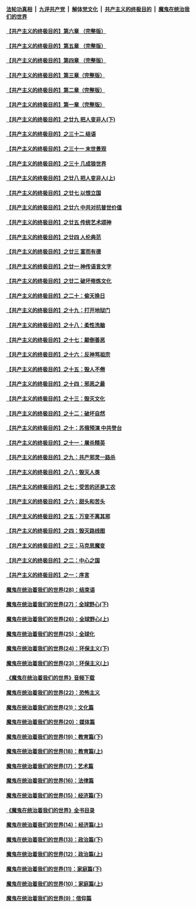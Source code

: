 ####  [法轮功真相](../../../../basic/blob/master/README.md?t=12200126) &nbsp;|&nbsp; [九评共产党](../../../../9ping.md/blob/master/README.md?t=12200126) &nbsp;|&nbsp; [解体党文化](../../../../jtdwh.md/blob/master/README.md?t=12200126)  &nbsp;|&nbsp; [共产主义的终极目的](../../../../gczydzjmd.md/blob/master/README.md?t=12200126) &nbsp;|&nbsp; [魔鬼在统治我们的世界](../../../../mgztzwmdsj.md/blob/master/README.md?t=12200126) 

#### [【共产主义的终极目的】第六章 （完整版）](../pages/nsc422/n11428913.md?t=12200126) 

#### [【共产主义的终极目的】第五章 （完整版）](../pages/nsc422/n11428912.md?t=12200126) 

#### [【共产主义的终极目的】第四章 （完整版）](../pages/nsc422/n11428907.md?t=12200126) 

#### [【共产主义的终极目的】第三章（完整版）](../pages/nsc422/n11428848.md?t=12200126) 

#### [【共产主义的终极目的】第二章（完整版）](../pages/nsc422/n11428831.md?t=12200126) 

#### [【共产主义的终极目的】第一章（完整版）](../pages/nsc422/n11417651.md?t=12200126) 

#### [【共产主义的终极目的】之廿九 把人变非人(下)](../pages/nsc422/n11344140.md?t=12200126) 

#### [【共产主义的终极目的】之三十二 结语](../pages/nsc422/n11360535.md?t=12200126) 

#### [【共产主义的终极目的】之三十一 末世景观](../pages/nsc422/n11351129.md?t=12200126) 

#### [【共产主义的终极目的】之三十 几成狼世界](../pages/nsc422/n11348280.md?t=12200126) 

#### [【共产主义的终极目的】之廿八 把人变非人(上)](../pages/nsc422/n11340492.md?t=12200126) 

#### [【共产主义的终极目的】之廿七 以恨立国](../pages/nsc422/n11336944.md?t=12200126) 

#### [【共产主义的终极目的】之廿六 中共对抗普世价值](../pages/nsc422/n11324785.md?t=12200126) 

#### [【共产主义的终极目的】之廿五 传统艺术颂神](../pages/nsc422/n11296396.md?t=12200126) 

#### [【共产主义的终极目的】之廿四 人伦典范](../pages/nsc422/n11296397.md?t=12200126) 

#### [【共产主义的终极目的】之廿三 富而有德](../pages/nsc422/n11283598.md?t=12200126) 

#### [【共产主义的终极目的】之廿一 神传语言文字](../pages/nsc422/n11263265.md?t=12200126) 

#### [【共产主义的终极目的】之廿二 破坏修炼文化](../pages/nsc422/n11245728.md?t=12200126) 

#### [【共产主义的终极目的】之二十：偷天换日](../pages/nsc422/n11238846.md?t=12200126) 

#### [【共产主义的终极目的】之十九：打开地狱门](../pages/nsc422/n11206376.md?t=12200126) 

#### [【共产主义的终极目的】之十八：柔性洗脑](../pages/nsc422/n11199994.md?t=12200126) 

#### [【共产主义的终极目的】之十七：颠倒善恶](../pages/nsc422/n11179782.md?t=12200126) 

#### [【共产主义的终极目的】之十六：反神骂祖宗](../pages/nsc422/n11166798.md?t=12200126) 

#### [【共产主义的终极目的】之十五：毁人不倦](../pages/nsc422/n11166792.md?t=12200126) 

#### [【共产主义的终极目的】之十四：邪恶之最](../pages/nsc422/n11150249.md?t=12200126) 

#### [【共产主义的终极目的】之十三：毁灭文化](../pages/nsc422/n11135227.md?t=12200126) 

#### [【共产主义的终极目的】之十二：破坏自然](../pages/nsc422/n11135214.md?t=12200126) 

#### [【共产主义的终极目的】之十：苏俄预演 中共登台](../pages/nsc422/n11118424.md?t=12200126) 

#### [【共产主义的终极目的】之十一：屠杀精英](../pages/nsc422/n11118442.md?t=12200126) 

#### [【共产主义的终极目的】之九：共产邪灵一路杀](../pages/nsc422/n11114139.md?t=12200126) 

#### [【共产主义的终极目的】之八：毁灭人类](../pages/nsc422/n11108503.md?t=12200126) 

#### [【共产主义的终极目的】之七：受苦的还是工农](../pages/nsc422/n11101809.md?t=12200126) 

#### [【共产主义的终极目的】之六：甜头和苦头](../pages/nsc422/n11096971.md?t=12200126) 

#### [【共产主义的终极目的】之五：万变不离其邪](../pages/nsc422/n11091285.md?t=12200126) 

#### [【共产主义的终极目的】之四：毁灭路线图](../pages/nsc422/n11086284.md?t=12200126) 

#### [【共产主义的终极目的】之三：马克思魔变](../pages/nsc422/n11061941.md?t=12200126) 

#### [【共产主义的终极目的】之二：中心之国](../pages/nsc422/n11047728.md?t=12200126) 

#### [【共产主义的终极目的】之一：序言](../pages/nsc422/n11086077.md?t=12200126) 

#### [魔鬼在统治着我们的世界(28)：结束语](../pages/nsc422/n10936246.md?t=12200126) 

#### [魔鬼在统治着我们的世界(27)：全球野心(下)](../pages/nsc422/n10928319.md?t=12200126) 

#### [魔鬼在统治着我们的世界(26)：全球野心(上)](../pages/nsc422/n10900318.md?t=12200126) 

#### [魔鬼在统治着我们的世界(25)：全球化](../pages/nsc422/n10788205.md?t=12200126) 

#### [魔鬼在统治着我们的世界(24)：环保主义(下)](../pages/nsc422/n10695307.md?t=12200126) 

#### [魔鬼在统治着我们的世界(23)：环保主义(上)](../pages/nsc422/n10688613.md?t=12200126) 

#### [《魔鬼在统治着我们的世界》音频下载](../pages/nsc422/n10635553.md?t=12200126) 

#### [魔鬼在统治着我们的世界(22)：恐怖主义](../pages/nsc422/n10614727.md?t=12200126) 

#### [魔鬼在统治着我们的世界(21)：文化篇](../pages/nsc422/n10597706.md?t=12200126) 

#### [魔鬼在统治着我们的世界(20)：媒体篇](../pages/nsc422/n10586579.md?t=12200126) 

#### [魔鬼在统治着我们的世界(19)：教育篇(下)](../pages/nsc422/n10564808.md?t=12200126) 

#### [魔鬼在统治着我们的世界(18)：教育篇(上)](../pages/nsc422/n10526970.md?t=12200126) 

#### [魔鬼在统治着我们的世界(17)：艺术篇](../pages/nsc422/n10499093.md?t=12200126) 

#### [魔鬼在统治着我们的世界(16)：法律篇](../pages/nsc422/n10485969.md?t=12200126) 

#### [魔鬼在统治着我们的世界(15)：经济篇(下)](../pages/nsc422/n10469975.md?t=12200126) 

#### [《魔鬼在统治着我们的世界》全书目录](../pages/nsc422/n10464261.md?t=12200126) 

#### [魔鬼在统治着我们的世界(14)：经济篇(上)](../pages/nsc422/n10457370.md?t=12200126) 

#### [魔鬼在统治着我们的世界(13)：政治篇(下)](../pages/nsc422/n10448270.md?t=12200126) 

#### [魔鬼在统治着我们的世界(12)：政治篇(上)](../pages/nsc422/n10444576.md?t=12200126) 

#### [魔鬼在统治着我们的世界(11)：家庭篇(下)](../pages/nsc422/n10440961.md?t=12200126) 

#### [魔鬼在统治着我们的世界(10)：家庭篇(上)](../pages/nsc422/n10435448.md?t=12200126) 

#### [魔鬼在统治着我们的世界(9)：信仰篇](../pages/nsc422/n10432159.md?t=12200126) 

